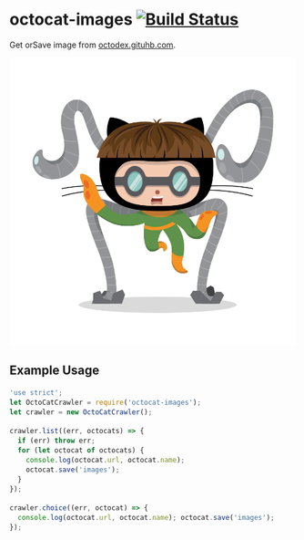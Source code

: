 # octocat-images [![Build Status](https://travis-ci.org/John-Lin/octocat-images.svg?branch=master)](https://travis-ci.org/John-Lin/octocat-images)

Get orSave image from [octodex.gituhb.com](octodex.gituhb.com).

![droctocat](./img/droctocat.png?raw=true "droctocat")

## Example Usage

```javascript
'use strict';
let OctoCatCrawler = require('octocat-images');
let crawler = new OctoCatCrawler();

crawler.list((err, octocats) => {
  if (err) throw err;
  for (let octocat of octocats) {
    console.log(octocat.url, octocat.name);
    octocat.save('images');
  }
});

crawler.choice((err, octocat) => {
  console.log(octocat.url, octocat.name); octocat.save('images');
});
```
